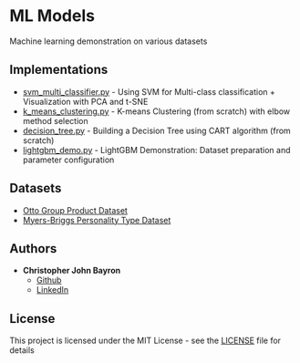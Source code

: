 # ML Models

Machine learning demonstration on various datasets

## Implementations
* [svm_multi_classifier.py](svm_multi_classifier.py) - Using SVM for Multi-class classification + Visualization with PCA and t-SNE
* [k_means_clustering.py](k_means_clustering.py) - K-means Clustering (from scratch) with elbow method selection
* [decision_tree.py](decision_tree.py) - Building a Decision Tree using CART algorithm (from scratch)
* [lightgbm_demo.py](lightgbm_demo.py) - LightGBM Demonstration: Dataset preparation and parameter configuration

## Datasets
* [Otto Group Product Dataset](https://www.kaggle.com/c/otto-group-product-classification-challenge)
* [Myers-Briggs Personality Type Dataset](https://www.kaggle.com/datasnaek/mbti-type)

## Authors

* **Christopher John Bayron**
    * [Github](https://github.com/cjbayron)
    * [LinkedIn](https://www.linkedin.com/in/christopher-john-bayron)

## License

This project is licensed under the MIT License - see the [LICENSE](LICENSE) file for details